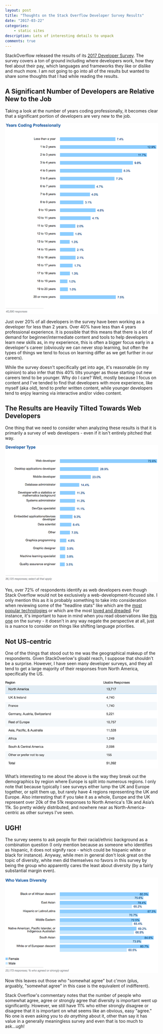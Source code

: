 ```yaml
---
layout: post
title: "Thoughts on the Stack Overflow Developer Survey Results"
date: "2017-03-22"
categories:
    - static sites
description: Lets of interesting details to unpack
comments: true
---
```


StackOverflow released the results of its [2017 Developer Survey](https://stackoverflow.com/insights/survey/2017). The survey covers a ton of ground including where developers work, how they feel about their pay, which languages and frameworks they like or dislike and much more. I am not going to go into all of the results but wanted to share some thoughts that I had while reading the results.

## A Significant Number of Developers are Relative New to the Job

Taking a look at the number of years coding professionally, it becomes clear that a significant portion of developers are very new to the job.

![Years Coding Professionally](/images/posts/so_survey_years_coding.png)

Just over 20% of all developers in the survey have been working as a developer for less than 2 years. Over 40% have less than 4 years professional experience. It is possible that this means that there is a lot of demand for beginner/intermediate content and tools to help developers learn new skills as, in my experience, this is often a bigger focus early in a developer's career (obviously we can never stop learning, but often the types of things we tend to focus on learning differ as we get further in our careers).

While the survey doesn't specifically get into age, it's reasonable (in my opinion) to also  infer that this 40% tilts younger as those starting out new careers tend to be younger. Why do I care? Well, mostly because I focus on content and I've tended to find that developers with more experience, like myself (aka _old_), tend to prefer written content, while younger developers tend to enjoy learning via interactive and/or video content.

## The Results are Heavily Tilted Towards Web Developers

One thing that we need to consider when analyzing these results is that it is primarily a survey of web developers - even if it isn't entirely pitched that way.

![developer type](/images/posts/so_survey_dev_type.png)

Yes, over 72% of respondents identify as web developers even though Stack Overflow would not be exclusively a web-development-focused site. I only mention this as it is probably something to take into consideration when reviewing some of the "headline stats" like which are the [most popular technologies](https://stackoverflow.com/insights/survey/2017#technology) or which are the most [loved and dreaded](https://stackoverflow.com/insights/survey/2017#most-loved-dreaded-and-wanted). For instance, it's important to have in mind when you read observations like [this one](https://dev.to/walker/diving-into-the-results-of-the-2017-stack-overflow-developer-survey) on the survey - it doesn't in any way negate the perspective at all, just is a nuance to consider on things like shifting language priorities.

## Not US-centric

One of the things that stood out to me was the geographical makeup of the respondents. Given StackOverlow's gloabl reach, I suppose that shouldn't be a surprise. However, I have seen many developer surveys, and they all tend to get a large majority of their responses from North America, specifically the US.

![geographic region of respondents](/images/posts/so_survey_geography.png)

What’s interesting to me about the above is the way they break out the demographics by region where Europe is split into numerous regions. I only note that because typically I see surveys either lump the UK and Europe together, or split them up, but rarely have 4 regions representing the UK and Europe. Also interesting that if you take it as a whole, Europe and the UK represent over 20k of the 51k responses to North America's 13k and Asia’s 11k. So pretty widely distributed, and nowhere near as North-America-centric as other surveys I've seen.

## UGH!

The survey seems to ask people for their racial/ethnic background as a combination question (I only mention because as someone who identifies as hispanic, it does not signify race - which could be hispanic white or black for instance). Anyway, while men in general don't look great on the topic of diversity, white men did themselves no favors in this survey by being the group who apparently cares the least about diversity (by a fairly substantial margin even).

![who values diversity](/images/posts/so_survey_diversity.png)

Now this leaves out those who "somewhat agree" but c'mon (plus, arguably, "somewhat agree" in this case is the equivalent of indifferent).

Stack Overflow's commentary notes that the number of people who somewhat agree, agree or strongly agree that diversity is important went up significantly. However, we still have 11% who either strongly disagree or disagree that it is important on what seems like an obvious, easy "agree." No one is even asking you to _do anything_ about it, other than say it has value in a generally meaningless survey and even that is too much to ask...ugh!